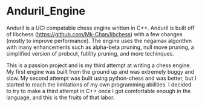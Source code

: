 # Anduril_Engine

Anduril is a UCI compatable chess engine written in C++.
Anduril is built off of libchess (https://github.com/Mk-Chan/libchess) with a few changes (mostly to improve performance).
The engine uses the negamax algorithm with many enhancements such as alpha-beta pruning, null move pruning, a simplified version of probcut, futility pruning, and more techinques.

This is a passion project and is my third attempt at writing a chess engine.  My first engine was built from the ground up and was extremely buggy and slow.
My second attempt was built using python-chess and was better, but I started to reach the limitations of my own programming abilities.
I decided to try to make a third attempt in C++ once I got comfortable enough in the language, and this is the fruits of that labor.
